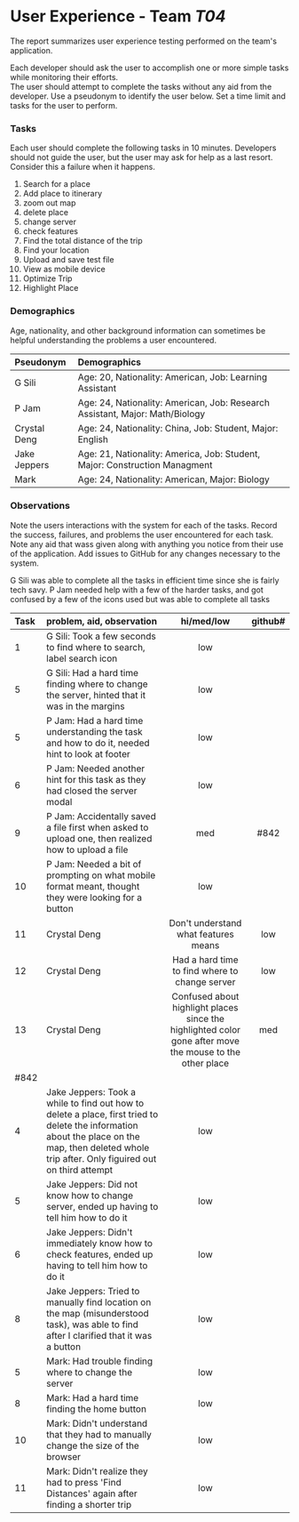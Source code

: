 # User Experience - Team *T04* 

The report summarizes user experience testing performed on the team's application.

Each developer should ask the user to accomplish one or more simple tasks while monitoring their efforts.  
The user should attempt to complete the tasks without any aid from the developer.
Use a pseudonym to identify the user below. 
Set a time limit and tasks for the user to perform.

 
### Tasks

Each user should complete the following tasks in 10 minutes.
Developers should not guide the user, but the user may ask for help as a last resort.  
Consider this a failure when it happens.  

1. Search for a place
2. Add place to itinerary 
3. zoom out map
4. delete place
5. change server
6. check features
7. Find the total distance of the trip
8. Find your location
9. Upload and save test file
10. View as mobile device 
11. Optimize Trip
12. Highlight Place

### Demographics

Age, nationality, and other background information can sometimes be helpful understanding the problems a user encountered.

| Pseudonym | Demographics |
| :--- | :--- |
| G Sili | Age: 20, Nationality: American, Job: Learning Assistant |
| P Jam | Age: 24, Nationality: American, Job: Research Assistant, Major: Math/Biology |
| Crystal Deng  | Age: 24, Nationality: China, Job: Student, Major: English |
| Jake Jeppers | Age: 21, Nationality: America, Job: Student, Major: Construction Managment |
| Mark | Age: 24, Nationality: American, Major: Biology |


### Observations

Note the users interactions with the system for each of the tasks.
Record the success, failures, and problems the user encountered for each task.
Note any aid that wass given along with anything you notice from their use of the application.
Add issues to GitHub for any changes necessary to the system.

G Sili was able to complete all the tasks in efficient time since she is fairly tech savy. 
P Jam needed help with a few of the harder tasks, and got confused by a few of the icons used but was able to complete all tasks 


| Task | problem, aid, observation | hi/med/low | github#  |
| :--- | :--- | :---: | :---: | 
| 1 | G Sili: Took a few seconds to find where to search, label search icon | low |  | 
| 5 | G Sili: Had a hard time finding where to change the server, hinted that it was in the margins | low |  | 
| 5 | P Jam: Had a hard time understanding the task and how to do it, needed hint to look at footer | low | |
| 6 | P Jam: Needed another hint for this task as they had closed the server modal | low | |
| 9 | P Jam: Accidentally saved a file first when asked to upload one, then realized how to upload a file | med | #842 |
| 10 | P Jam: Needed a bit of prompting on what mobile format meant, thought they were looking for a button | low | |
| 11 |  Crystal Deng | Don't understand what features means| low |  |
| 12 |  Crystal Deng | Had a hard time to find where to change server  | low |  |
| 13 |  Crystal Deng | Confused about highlight places since the highlighted color gone after move the mouse to the other place | med | #870 |
 #842 |
| 4 | Jake Jeppers: Took a while to find out how to delete a place, first tried to delete the information about the place on the map, then deleted whole trip after. Only figuired out on third attempt | low |  |
| 5 | Jake Jeppers: Did not know how to change server, ended up having to tell him how to do it | low |  |
| 6 | Jake Jeppers: Didn't immediately know how to check features, ended up having to tell him how to do it | low |  |
| 8 | Jake Jeppers: Tried to manually find location on the map (misunderstood task), was able to find after I clarified that it was a button | low |  |
| 5 | Mark: Had trouble finding where to change the server | low | |
| 8 | Mark: Had a hard time finding the home button | low | |
| 10 | Mark: Didn't understand that they had to manually change the size of the browser | low | |
| 11 | Mark: Didn't realize they had to press 'Find Distances' again after finding a shorter trip | low | |
